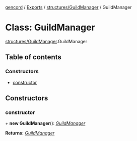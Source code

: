 [gencord](../README.md) / [Exports](../modules.md) / [structures/GuildManager](../modules/structures_guildmanager.md) / GuildManager

# Class: GuildManager

[structures/GuildManager](../modules/structures_guildmanager.md).GuildManager

## Table of contents

### Constructors

- [constructor](structures_guildmanager.guildmanager.md#constructor)

## Constructors

### constructor

\+ **new GuildManager**(): [_GuildManager_](structures_guildmanager.guildmanager.md)

**Returns:** [_GuildManager_](structures_guildmanager.guildmanager.md)
